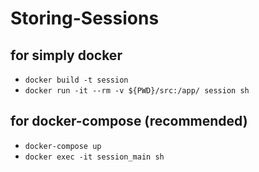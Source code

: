 # Storing-Sessions

## for simply docker

- `docker build -t session`
- `docker run -it --rm -v ${PWD}/src:/app/ session sh`

## for docker-compose (recommended)

- `docker-compose up`
- `docker exec -it session_main sh`
